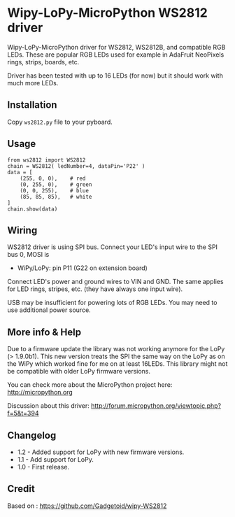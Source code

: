 Wipy-LoPy-MicroPython WS2812 driver
=========================

Wipy-LoPy-MicroPython driver for WS2812, WS2812B, and compatible RGB LEDs. These are
popular RGB LEDs used for example in AdaFruit NeoPixels rings, strips, boards,
etc.

Driver has been tested with up to 16 LEDs (for now) but it
should work with much more LEDs.

Installation
------------

Copy `ws2812.py` file to your pyboard.

Usage
-----

```
from ws2812 import WS2812
chain = WS2812( ledNumber=4, dataPin='P22' )
data = [
    (255, 0, 0),    # red
    (0, 255, 0),    # green
    (0, 0, 255),    # blue
    (85, 85, 85),   # white
]
chain.show(data)
```

Wiring
------

WS2812 driver is using SPI bus. Connect your LED's input wire to the SPI bus 0, MOSI is
  * WiPy/LoPy: pin P11 (G22 on extension board)

Connect LED's power and ground wires to VIN and GND.
The same applies for LED rings, stripes, etc. (they have always one input wire).

USB may be insufficient for powering lots of RGB LEDs. You may need to use
additional power source.

More info & Help
----------------

Due to a firmware update the library was not working anymore for the LoPy (> 1.9.0b1).
This new version treats the SPI the same way on the LoPy as on the WiPy which worked fine for me on at least 16LEDs.
This library might not be compatible with older LoPy firmware versions.

You can check more about the MicroPython project here: http://micropython.org

Discussion about this driver: http://forum.micropython.org/viewtopic.php?f=5&t=394

Changelog
---------

* 1.2 - Added support for LoPy with new firmware versions.
* 1.1 - Add support for LoPy.
* 1.0 - First release.

Credit
------
Based on : https://github.com/Gadgetoid/wipy-WS2812
